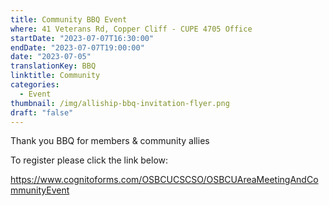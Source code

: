 ```yaml
---
title: Community BBQ Event
where: 41 Veterans Rd, Copper Cliff - CUPE 4705 Office
startDate: "2023-07-07T16:30:00"
endDate: "2023-07-07T19:00:00"
date: "2023-07-05"
translationKey: BBQ
linktitle: Community
categories:
  - Event
thumbnail: /img/alliship-bbq-invitation-flyer.png
draft: "false"
---
```

Thank you BBQ for members & community allies

To register please click the link below:

<https://www.cognitoforms.com/OSBCUCSCSO/OSBCUAreaMeetingAndCommunityEvent>
